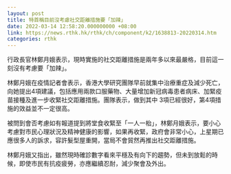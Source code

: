 ```yaml
---
layout: post
title: 特首稱目前沒考慮社交距離措施要「加辣」
date: 2022-03-14 12:58:20.000000000 +08:00
link: https://news.rthk.hk/rthk/ch/component/k2/1638813-20220314.htm
categories: rthk
---
```


行政長官林鄭月娥表示，現時實施的社交距離措施是兩年多以來最嚴格，目前這一刻沒有考慮要「加辣」。

林鄭月娥在疫情記者會表示，香港大學研究團隊早前就集中治療重症及減少死亡，向她提出4項建議，包括應用兩款口服藥物、大量增加新冠病毒患者病床、加緊疫苗接種及進一步收緊社交距離措施。團隊表示，做到其中 3項已經很好，第4項措施的效益並不一定很高。

被問到會否考慮如有報道提到將堂食收緊至「一人一枱」，林鄭月娥表示，要小心考慮對市民心理狀況及精神健康的影響，如果再收緊，政府會非常小心，上星期已應很多人的訴求，容許髮型屋重開，當局不會貿然再推出社交距離措施。

林鄭月娥又指出，雖然現時確診數字看來平穩及有向下的趨勢，但未到放鬆的時候，即使市民有抗疫疲勞，亦應繼續忍耐，減少聚會及外出。
